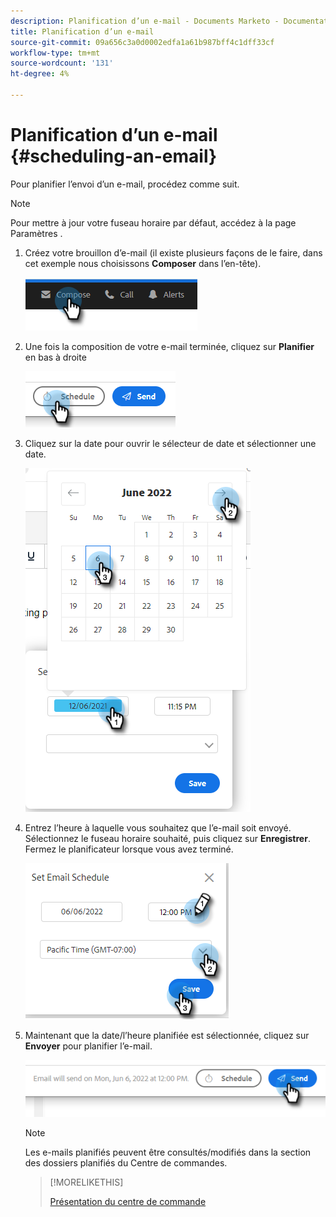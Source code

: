 ```yaml
---
description: Planification d’un e-mail - Documents Marketo - Documentation du produit
title: Planification d’un e-mail
source-git-commit: 09a656c3a0d0002edfa1a61b987bff4c1dff33cf
workflow-type: tm+mt
source-wordcount: '131'
ht-degree: 4%

---
```


# Planification d’un e-mail {#scheduling-an-email}

Pour planifier l’envoi d’un e-mail, procédez comme suit.

>[!NOTE]
>
>Pour mettre à jour votre fuseau horaire par défaut, accédez à la page Paramètres .

1. Créez votre brouillon d’e-mail (il existe plusieurs façons de le faire, dans cet exemple nous choisissons **Composer** dans l’en-tête).

   ![](assets/scheduling-an-email-1.png)

1. Une fois la composition de votre e-mail terminée, cliquez sur **Planifier** en bas à droite

   ![](assets/scheduling-an-email-2.png)

1. Cliquez sur la date pour ouvrir le sélecteur de date et sélectionner une date.

   ![](assets/scheduling-an-email-3.png)

1. Entrez l’heure à laquelle vous souhaitez que l’e-mail soit envoyé. Sélectionnez le fuseau horaire souhaité, puis cliquez sur **Enregistrer**. Fermez le planificateur lorsque vous avez terminé.

   ![](assets/scheduling-an-email-4.png)

1. Maintenant que la date/l’heure planifiée est sélectionnée, cliquez sur **Envoyer** pour planifier l’e-mail.

   ![](assets/scheduling-an-email-5.png)

   >[!NOTE]
   >
   >Les e-mails planifiés peuvent être consultés/modifiés dans la section des dossiers planifiés du Centre de commandes.

   >[!MORELIKETHIS]
   >
   >[Présentation du centre de commande](/help/marketo/product-docs/marketo-sales-insight/actions/email/command-center/command-center-overview.md)
